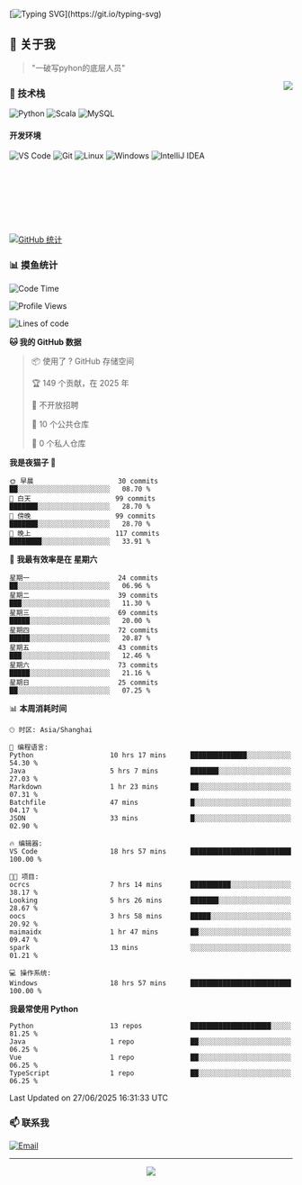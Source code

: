 [![Typing SVG](https://readme-typing-svg.herokuapp.com?font=Fira+Code&pause=1000&color=36BCF7&random=false&width=435&lines=print(%22Hello%2C+World!%22);%23+Welcome+to+my+code+space+%F0%9F%90%8D)](https://git.io/typing-svg)

## 🌟 关于我

> "一破写pyhon的底层人员"

<img align="right" src="https://github-readme-stats.vercel.app/api/top-langs/?username=huanxin996&theme=tokyonight" />

### 🎯 技术栈

![Python](https://img.shields.io/badge/Python-Expert-3776AB?style=for-the-badge&logo=python&logoColor=white)
![Scala](https://img.shields.io/badge/Scala-Expert-DC322F?style=for-the-badge&logo=scala&logoColor=white)
![MySQL](https://img.shields.io/badge/MySQL-Expert-4479A1?style=for-the-badge&logo=mysql&logoColor=white)

#### 开发环境

![VS Code](https://img.shields.io/badge/VS_Code-007ACC?style=for-the-badge&logo=visual-studio-code&logoColor=white)
![Git](https://img.shields.io/badge/Git-F05032?style=for-the-badge&logo=git&logoColor=white)
![Linux](https://img.shields.io/badge/Linux-FCC624?style=for-the-badge&logo=linux&logoColor=black)
![Windows](https://img.shields.io/badge/Windows_11-0078D4?style=for-the-badge&logo=windows11&logoColor=white)
![IntelliJ IDEA](https://img.shields.io/badge/IntelliJ_IDEA-000000?style=for-the-badge&logo=intellij-idea&logoColor=white)

<br/><br/><br/><br/><br/><br/>

  
[![GitHub 统计](https://github-readme-stats.vercel.app/api?username=huanxin996&show_icons=true&theme=tokyonight)](https://github.com/huanxin996)

### 📊 摸鱼统计

<!--START_SECTION:waka-->
![Code Time](http://img.shields.io/badge/Code%20Time-251%20hrs%2013%20mins-blue)

![Profile Views](http://img.shields.io/badge/%E4%B8%AA%E4%BA%BA%E8%B5%84%E6%96%99%E8%A7%82%E7%9C%8B%E6%AC%A1%E6%95%B0-0-blue)

![Lines of code](https://img.shields.io/badge/%E4%BB%8E%E3%80%8CHello%20World%E3%80%8D%E8%B5%B7%E6%88%91%E5%B7%B2%E7%BB%8F%E5%86%99%E4%BA%86-2.5%20million%20%E8%A1%8C%E4%BB%A3%E7%A0%81-blue)

**🐱 我的 GitHub 数据** 

> 📦  使用了 ? GitHub 存储空间 
 > 
> 🏆 149 个贡献，在 2025 年
 > 
> 🚫 不开放招聘
 > 
> 📜 10 个公共仓库 
 > 
> 🔑 0 个私人仓库 
 > 
**我是夜猫子 🦉** 

```text
🌞 早晨                     30 commits          ██░░░░░░░░░░░░░░░░░░░░░░░   08.70 % 
🌆 白天                     99 commits          ███████░░░░░░░░░░░░░░░░░░   28.70 % 
🌃 傍晚                     99 commits          ███████░░░░░░░░░░░░░░░░░░   28.70 % 
🌙 晚上                     117 commits         ████████░░░░░░░░░░░░░░░░░   33.91 % 
```
📅 **我最有效率是在 星期六** 

```text
星期一                      24 commits          ██░░░░░░░░░░░░░░░░░░░░░░░   06.96 % 
星期二                      39 commits          ███░░░░░░░░░░░░░░░░░░░░░░   11.30 % 
星期三                      69 commits          █████░░░░░░░░░░░░░░░░░░░░   20.00 % 
星期四                      72 commits          █████░░░░░░░░░░░░░░░░░░░░   20.87 % 
星期五                      43 commits          ███░░░░░░░░░░░░░░░░░░░░░░   12.46 % 
星期六                      73 commits          █████░░░░░░░░░░░░░░░░░░░░   21.16 % 
星期日                      25 commits          ██░░░░░░░░░░░░░░░░░░░░░░░   07.25 % 
```


📊 **本周消耗时间** 

```text
🕑︎ 时区: Asia/Shanghai

💬 编程语言: 
Python                   10 hrs 17 mins      ██████████████░░░░░░░░░░░   54.30 % 
Java                     5 hrs 7 mins        ███████░░░░░░░░░░░░░░░░░░   27.03 % 
Markdown                 1 hr 23 mins        ██░░░░░░░░░░░░░░░░░░░░░░░   07.31 % 
Batchfile                47 mins             █░░░░░░░░░░░░░░░░░░░░░░░░   04.17 % 
JSON                     33 mins             █░░░░░░░░░░░░░░░░░░░░░░░░   02.90 % 

🔥 编辑器: 
VS Code                  18 hrs 57 mins      █████████████████████████   100.00 % 

🐱‍💻 项目: 
ocrcs                    7 hrs 14 mins       ██████████░░░░░░░░░░░░░░░   38.17 % 
Looking                  5 hrs 26 mins       ███████░░░░░░░░░░░░░░░░░░   28.67 % 
oocs                     3 hrs 58 mins       █████░░░░░░░░░░░░░░░░░░░░   20.92 % 
maimaidx                 1 hr 47 mins        ██░░░░░░░░░░░░░░░░░░░░░░░   09.47 % 
spark                    13 mins             ░░░░░░░░░░░░░░░░░░░░░░░░░   01.21 % 

💻 操作系统: 
Windows                  18 hrs 57 mins      █████████████████████████   100.00 % 
```

**我最常使用 Python** 

```text
Python                   13 repos            ████████████████████░░░░░   81.25 % 
Java                     1 repo              ██░░░░░░░░░░░░░░░░░░░░░░░   06.25 % 
Vue                      1 repo              ██░░░░░░░░░░░░░░░░░░░░░░░   06.25 % 
TypeScript               1 repo              ██░░░░░░░░░░░░░░░░░░░░░░░   06.25 % 
```




 Last Updated on 27/06/2025 16:31:33 UTC
<!--END_SECTION:waka-->

### 📫 联系我

[![Email](https://img.shields.io/badge/Email-D14836?style=for-the-badge&logo=gmail&logoColor=white)](mailto:mc.xiaolang@Foxmail.com)

---

<p align="center">
  <img src="https://profile-counter.glitch.me/huanxin996/count.svg" />
</p>
